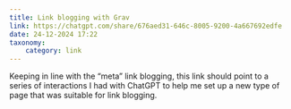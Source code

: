 ```yaml
---
title: Link blogging with Grav
link: https://chatgpt.com/share/676aed31-646c-8005-9200-4a667692edfe
date: 24-12-2024 17:22
taxonomy:
    category: link
---
```


Keeping in line with the “meta” link blogging, this link should point to a series of interactions I had with ChatGPT to help me set up a new type of page that was suitable for link blogging.
